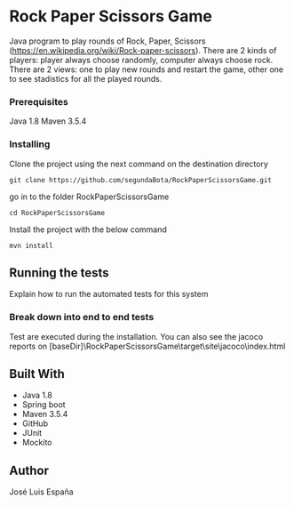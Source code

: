 # Rock Paper Scissors Game

Java program to play rounds of Rock, Paper, Scissors (https://en.wikipedia.org/wiki/Rock-paper-scissors).
There are 2 kinds of players: player always choose randomly, computer always choose rock.
There are 2 views: one to play new rounds and restart the game, other one to see stadistics for all the played rounds.

### Prerequisites

Java 1.8
Maven 3.5.4

### Installing

Clone the project using the next command on the destination directory

```
git clone https://github.com/segundaBota/RockPaperScissorsGame.git
```

go in to the folder RockPaperScissorsGame

```
cd RockPaperScissorsGame
```

Install the project with the below command

```
mvn install
```

## Running the tests

Explain how to run the automated tests for this system

### Break down into end to end tests

Test are executed during the installation. You can also see the jacoco reports on [baseDir]\RockPaperScissorsGame\target\site\jacoco\index.html


## Built With

* Java 1.8
* Spring boot
* Maven 3.5.4
* GitHub
* JUnit
* Mockito

## Author

José Luis España

